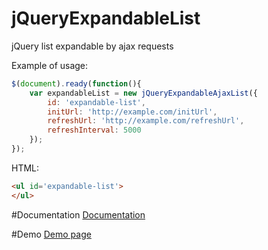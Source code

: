 jQueryExpandableList
====================

jQuery list expandable by ajax requests

Example of usage:
```javascript
$(document).ready(function(){
    var expandableList = new jQueryExpandableAjaxList({
        id: 'expandable-list',
        initUrl: 'http://example.com/initUrl',
        refreshUrl: 'http://example.com/refreshUrl',
        refreshInterval: 5000
    });
});
```

HTML:
```html
<ul id='expandable-list'>
</ul>
```

#Documentation
[Documentation](https://github.com/DENIELER/jQueryExpandableList/wiki/Documentation)

#Demo
[Demo page](http://demo)
